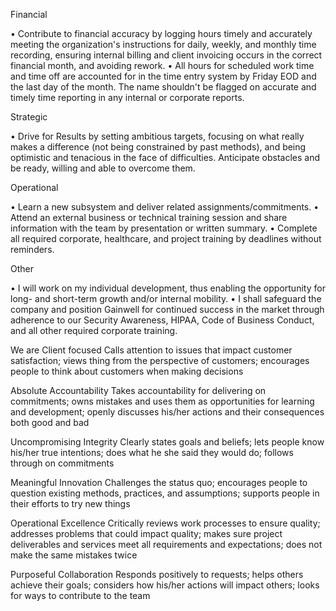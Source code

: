 Financial

• Contribute to financial accuracy by logging hours timely and accurately meeting the organization's instructions for daily, weekly, and monthly time recording, ensuring internal billing and client invoicing occurs in the correct financial month, and avoiding rework.
• All hours for scheduled work time and time off are accounted for in the time entry system by Friday EOD and the last day of the month. The name shouldn't be flagged on accurate and timely time reporting in any internal or corporate reports.



Strategic

• Drive for Results by setting ambitious targets, focusing on what really makes a difference (not being constrained by past methods), and being optimistic and tenacious in the face of difficulties. Anticipate obstacles and be ready, willing and able to overcome them.






Operational

• Learn a new subsystem and deliver related assignments/commitments.
• Attend an external business or technical training session and share information with the team by presentation or written summary.
• Complete all required corporate, healthcare, and project training by deadlines without reminders.






Other

• I will work on my individual development, thus enabling the opportunity for long- and short-term growth and/or internal mobility.
• I shall safeguard the company and position Gainwell for continued success in the market through adherence to our Security Awareness, HIPAA, Code of Business Conduct, and all other required corporate training.












We are Client focused
Calls attention to issues that impact customer satisfaction; views thing from the perspective of customers; encourages people to think about customers when making decisions




Absolute Accountability
Takes accountability for delivering on commitments; owns mistakes and uses them as opportunities for learning and development; openly discusses his/her actions and their consequences both good and bad




Uncompromising Integrity
Clearly states goals and beliefs; lets people know his/her true intentions; does what he she said they would do; follows through on commitments





Meaningful Innovation
Challenges the status quo; encourages people to question existing methods, practices, and assumptions; supports people in their efforts to try new things




Operational Excellence
Critically reviews work processes to ensure quality; addresses problems that could impact quality; makes sure project deliverables and services meet all requirements and expectations; does not make the same mistakes twice




Purposeful Collaboration
Responds positively to requests; helps others achieve their goals; considers how his/her actions will impact others; looks for ways to contribute to the team























